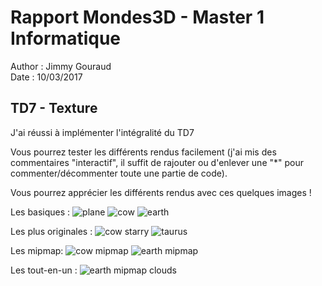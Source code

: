 # **Rapport Mondes3D - Master 1 Informatique**

Author : Jimmy Gouraud  
Date : 10/03/2017

## TD7 - Texture

J'ai réussi à implémenter l'intégralité du TD7

Vous pourrez tester les différents rendus facilement (j'ai mis des commentaires "interactif", il suffit de rajouter ou d'enlever une "*" pour commenter/décommenter toute une partie de code).

Vous pourrez apprécier les différents rendus avec ces quelques images !

Les basiques :
![plane](plane.png "plane")
![cow](cow.png "cow")
![earth](earth.png "earth")

Les plus originales :
![cow starry](cow_starry.png "cow starry")
![taurus](taurus.png "taurus")

Les mipmap:
![cow mipmap](cow_mipmap.png "cow mipmap")
![earth mipmap](earth_mipmap.png "earth mipmap")

Les tout-en-un :
![earth mipmap clouds](earth_mipmap_clouds.png "earth mipmap clouds")


